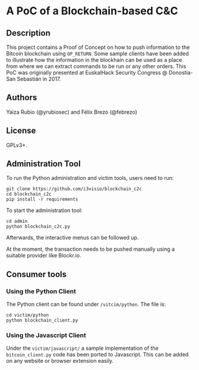 # A PoC of a Blockchain-based C&C

## Description

This project contains a Proof of Concept on how to push information to the Bitcoin blockchain using `OP_RETURN`. 
Some sample clients have been added to illustrate how the information in the blockhain can be used as a place from where we can extract commands to be run or any other orders.
This PoC was originally presented at EuskalHack Security Congress @ Donostia-San Sebastián in 2017.

## Authors

Yaiza Rubio (@yrubiosec) and Félix Brezo (@febrezo)

## License

GPLv3+.

## Administration Tool

To run the Python administration and victim tools, users need to run:
```
git clone https://github.com/i3visio/blockchain_c2c
cd blockchain_c2c
pip install -r requirements
```

To start the administration tool:

```
cd admin
python blockchain_c2c.py
```

Afterwards, the interactive menus can be followed up.

At the moment, the transaction needs to be pushed manually using a suitable provider like Blockr.io.

## Consumer tools

### Using the Python Client

The Python client can be found under `/vitcim/python`. The file is:
```
cd victim/python
python blockchain_client.py
```

### Using the Javascript Client

Under the `victim/javascript/` a sample implementation of the `bitcoin_client.py` code has been ported to Javascript. This can be added on any website or browser extension easily.
